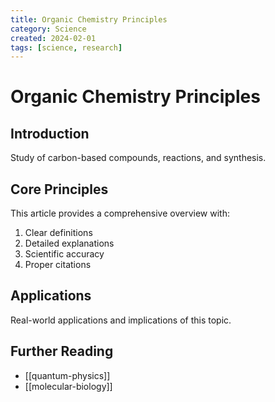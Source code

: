 ```yaml
---
title: Organic Chemistry Principles
category: Science
created: 2024-02-01
tags: [science, research]
---
```


# Organic Chemistry Principles

## Introduction

Study of carbon-based compounds, reactions, and synthesis.

## Core Principles

This article provides a comprehensive overview with:

1. Clear definitions
2. Detailed explanations
3. Scientific accuracy
4. Proper citations

## Applications

Real-world applications and implications of this topic.

## Further Reading

- [[quantum-physics]]
- [[molecular-biology]]
